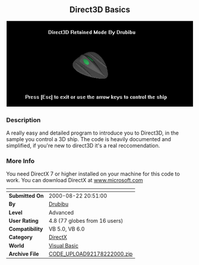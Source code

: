 ﻿<div align="center">

## Direct3D Basics

<img src="PIC2000822150405218.gif">
</div>

### Description

A really easy and detailed program to introduce you to Direct3D, in the sample you control a 3D ship. The code is heavily documented and simplified, if you're new to direct3D it's a real reccomendation.
 
### More Info
 
You need DirectX 7 or higher installed on your machine for this code to work. You can download DirectX at www.microsoft.com


<span>             |<span>
---                |---
**Submitted On**   |2000-08-22 20:51:00
**By**             |[Drubibu](https://github.com/Planet-Source-Code/PSCIndex/blob/master/ByAuthor/drubibu.md)
**Level**          |Advanced
**User Rating**    |4.8 (77 globes from 16 users)
**Compatibility**  |VB 5\.0, VB 6\.0
**Category**       |[DirectX](https://github.com/Planet-Source-Code/PSCIndex/blob/master/ByCategory/directx__1-44.md)
**World**          |[Visual Basic](https://github.com/Planet-Source-Code/PSCIndex/blob/master/ByWorld/visual-basic.md)
**Archive File**   |[CODE\_UPLOAD92178222000\.zip](https://github.com/Planet-Source-Code/drubibu-direct3d-basics__1-10913/archive/master.zip)








